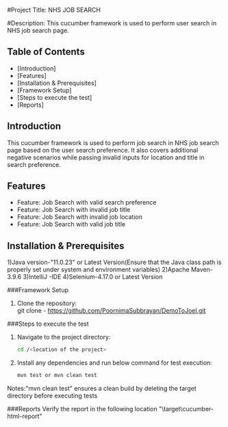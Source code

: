 #Project Title: NHS JOB SEARCH

#Description: This cucumber framework is used to perform user search in NHS job search page.

## Table of Contents

- [Introduction]
- [Features]
- [Installation & Prerequisites]
- [Framework Setup]
- [Steps to execute the test]
- [Reports]

## Introduction

This cucumber framework is used to perform job search in NHS job search page based on the user search preference. It also covers additional negative scenarios while passing invalid inputs for location and title in search preference. 

## Features

- Feature: Job Search with valid search preference
- Feature: Job Search with invalid job title
- Feature: Job Search with invalid job location
- Feature: Job Search with valid job title

## Installation & Prerequisites
1)Java version-"11.0.23" or Latest Version(Ensure that the Java class path is properly set under system and environment variables)
2)Apache Maven-3.9.6
3)IntelliJ -IDE
4)Selenium-4.17.0 or Latest Version

###Framework Setup 

1. Clone the repository:    
    git clone - https://github.com/PoornimaSubbrayan/DemoToJoel.git

###Steps to execute the test
    
1. Navigate to the project directory:    
    ```bash
    cd /<location of the project>
    ```
    
2. Install any dependencies and run below command for test execution:
    ```bash
    mvn test or mvn clean test
    ```
Notes:"mvn clean test" ensures a clean build by deleting the target directory before executing tests

###Reports
Verify the report in the following location "<location of the project>\target\cucumber-html-report"
